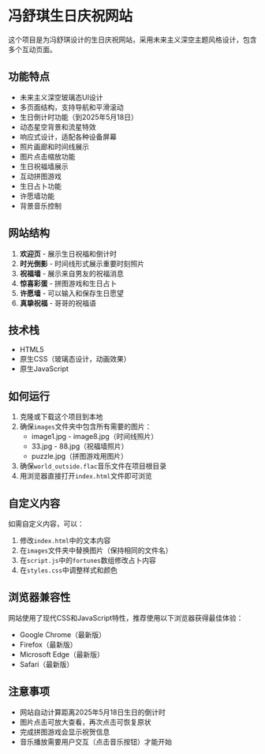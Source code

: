 # 冯舒琪生日庆祝网站

这个项目是为冯舒琪设计的生日庆祝网站，采用未来主义深空主题风格设计，包含多个互动页面。

## 功能特点

- 未来主义深空玻璃态UI设计
- 多页面结构，支持导航和平滑滚动
- 生日倒计时功能（到2025年5月18日）
- 动态星空背景和流星特效
- 响应式设计，适配各种设备屏幕
- 照片画廊和时间线展示
- 图片点击缩放功能
- 生日祝福墙展示
- 互动拼图游戏
- 生日占卜功能
- 许愿墙功能
- 背景音乐控制

## 网站结构

1. **欢迎页** - 展示生日祝福和倒计时
2. **时光倒影** - 时间线形式展示重要时刻照片
3. **祝福墙** - 展示来自男友的祝福消息
4. **惊喜彩蛋** - 拼图游戏和生日占卜
5. **许愿墙** - 可以输入和保存生日愿望
6. **真挚祝福** - 哥哥的祝福语

## 技术栈

- HTML5
- 原生CSS（玻璃态设计，动画效果）
- 原生JavaScript

## 如何运行

1. 克隆或下载这个项目到本地
2. 确保`images`文件夹中包含所有需要的图片：
   - image1.jpg - image8.jpg（时间线照片）
   - 33.jpg - 88.jpg（祝福墙照片）
   - puzzle.jpg（拼图游戏用图片）
3. 确保`world_outside.flac`音乐文件在项目根目录
4. 用浏览器直接打开`index.html`文件即可浏览

## 自定义内容

如需自定义内容，可以：

1. 修改`index.html`中的文本内容
2. 在`images`文件夹中替换图片（保持相同的文件名）
3. 在`script.js`中的`fortunes`数组修改占卜内容
4. 在`styles.css`中调整样式和颜色

## 浏览器兼容性

网站使用了现代CSS和JavaScript特性，推荐使用以下浏览器获得最佳体验：

- Google Chrome（最新版）
- Firefox（最新版）
- Microsoft Edge（最新版）
- Safari（最新版）

## 注意事项

- 网站自动计算距离2025年5月18日生日的倒计时
- 图片点击可放大查看，再次点击可恢复原状
- 完成拼图游戏会显示祝贺信息
- 音乐播放需要用户交互（点击音乐按钮）才能开始 